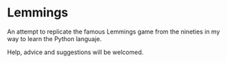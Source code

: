 # Lemmings
An attempt to replicate the famous Lemmings game from the nineties in my way to learn the Python languaje.

Help, advice and suggestions will be welcomed. 
